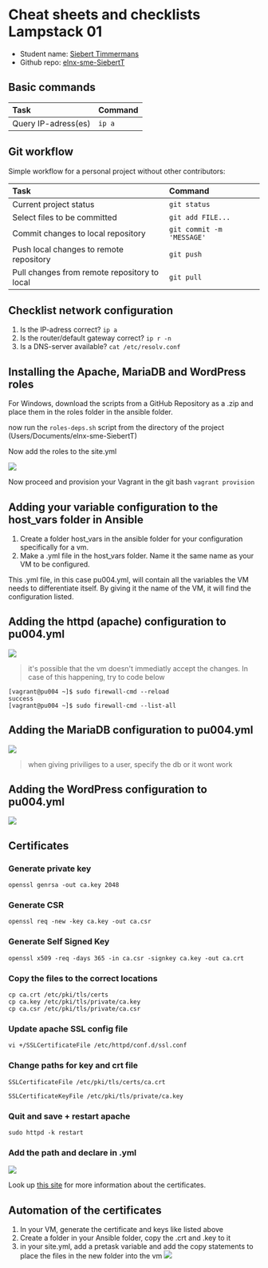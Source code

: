 # Cheat sheets and checklists Lampstack 01

- Student name: [Siebert Timmermans](https://github.com/SiebertT) 
- Github repo: [elnx-sme-SiebertT](https://github.com/HoGentTIN/elnx-sme-SiebertT)

## Basic commands

| Task                | Command |
| :---                | :---    |
| Query IP-adress(es) | `ip a`  |

## Git workflow

Simple workflow for a personal project without other contributors:

| Task                                         | Command                   |
| :---                                         | :---                      |
| Current project status                       | `git status`              |
| Select files to be committed                 | `git add FILE...`         |
| Commit changes to local repository           | `git commit -m 'MESSAGE'` |
| Push local changes to remote repository      | `git push`                |
| Pull changes from remote repository to local | `git pull`                |

## Checklist network configuration

1. Is the IP-adress correct? `ip a`
2. Is the router/default gateway correct? `ip r -n`
3. Is a DNS-server available? `cat /etc/resolv.conf`

## Installing the Apache, MariaDB and WordPress roles

For Windows, download the scripts from a GitHub Repository as a .zip and place them in the roles folder in the ansible folder.

now run the `roles-deps.sh` script from the directory of the project (Users/Documents/elnx-sme-SiebertT)

Now add the roles to the site.yml

![](https://i.gyazo.com/e9777c4b7353c2c540602b105b6c2892.png)

Now proceed and provision your Vagrant in the git bash `vagrant provision`

## Adding your variable configuration to the host_vars folder in Ansible
1. Create a folder host_vars in the ansible folder for your configuration specifically for a vm.
2. Make a .yml file in the host_vars folder. Name it the same name as your VM to be configured.

This .yml file, in this case pu004.yml, will contain all the variables the VM needs to differentiate itself. By giving it the name of the VM, it will find the configuration listed.

## Adding the httpd (apache) configuration to pu004.yml

![](https://i.gyazo.com/233602b632fd65833507353b8f62e711.png)

> it's possible that the vm doesn't immediatly accept the changes. In case of this happening, try to code below

    [vagrant@pu004 ~]$ sudo firewall-cmd --reload
    success
    [vagrant@pu004 ~]$ sudo firewall-cmd --list-all


## Adding the MariaDB configuration to pu004.yml

![](https://i.gyazo.com/5e7fbdaa4a21483baddadc4b5866ab0c.png)

> when giving priviliges to a user, specify the db or it wont work

## Adding the WordPress configuration to pu004.yml

![](https://i.gyazo.com/187fb16915563af74500020966268be3.png)

## Certificates

### Generate private key

    openssl genrsa -out ca.key 2048 
    
### Generate CSR

    openssl req -new -key ca.key -out ca.csr
    
### Generate Self Signed Key

    openssl x509 -req -days 365 -in ca.csr -signkey ca.key -out ca.crt
    
### Copy the files to the correct locations

    cp ca.crt /etc/pki/tls/certs
    cp ca.key /etc/pki/tls/private/ca.key
    cp ca.csr /etc/pki/tls/private/ca.csr

### Update apache SSL config file

	vi +/SSLCertificateFile /etc/httpd/conf.d/ssl.conf

### Change paths for key and crt file

	SSLCertificateFile /etc/pki/tls/certs/ca.crt

	SSLCertificateKeyFile /etc/pki/tls/private/ca.key

### Quit and save + restart apache

	sudo httpd -k restart

### Add the path and declare in .yml

![](https://i.gyazo.com/83978c52f246e3e05f6bfdf7870dbda5.png)


Look up [this site](https://wiki.centos.org/HowTos/Https) for more information about the certificates.

## Automation of the certificates
1. In your VM, generate the certificate and keys like listed above
2. Create a folder in your Ansible folder, copy the .crt and .key to it
3. in your site.yml, add a pretask variable and add the copy statements to place the files in the new folder into the vm
![](https://i.gyazo.com/ffb3ed6527beccacac5ef4630cca52e5.png)
